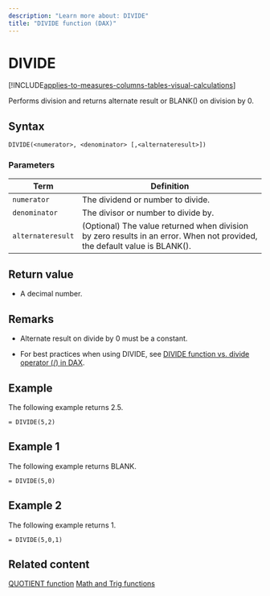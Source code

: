```yaml
---
description: "Learn more about: DIVIDE"
title: "DIVIDE function (DAX)"
---
```

# DIVIDE

[!INCLUDE[applies-to-measures-columns-tables-visual-calculations](includes/applies-to-measures-columns-tables-visual-calculations.md)]

Performs division and returns alternate result or BLANK() on division by 0.

## Syntax

```dax
DIVIDE(<numerator>, <denominator> [,<alternateresult>])
```

### Parameters

|Term|Definition|
|--------|--------------|
|`numerator`|The dividend or number to divide.|
|`denominator`|The divisor or number to divide by.|
|`alternateresult`|(Optional) The value returned when division by zero results in an error. When not provided, the default value is BLANK().|

## Return value

- A decimal number.

## Remarks

- Alternate result on divide by 0 must be a constant.

- For best practices when using DIVIDE, see [DIVIDE function vs. divide operator (/) in DAX](best-practices/dax-divide-function-operator.md).

## Example

The following example returns 2.5.

```dax
= DIVIDE(5,2)
```

## Example 1

The following example returns BLANK.

```dax
= DIVIDE(5,0)
```

## Example 2

The following example returns 1.

```dax
= DIVIDE(5,0,1)
```

## Related content

[QUOTIENT function](quotient-function-dax.md)
[Math and Trig functions](math-and-trig-functions-dax.md)
